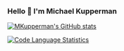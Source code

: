 ### Hello 👋 I'm Michael Kupperman

[![MKupperman's GitHub stats](https://github-readme-stats.vercel.app/api?username=MKupperman&count_private=true&show_icons=true&theme=onedark)](https://github.com/anuraghazra/github-readme-stats)

[![Code Language Statistics](https://github-readme-stats.vercel.app/api/top-langs/?username=MKupperman&theme=onedark&hide=jupyter%20notebook,html)](https://github.com/anuraghazra/github-readme-stats)

<!--
**MKupperman/MKupperman** is a ✨ _special_ ✨ repository because its `README.md` (this file) appears on your GitHub profile.

Here are some ideas to get you started:

- 🔭 I’m currently working on ...
- 🌱 I’m currently learning ...
- 👯 I’m looking to collaborate on ...
- 🤔 I’m looking for help with ...
- 💬 Ask me about ...
- 📫 How to reach me: ...
- 😄 Pronouns: ...
- ⚡ Fun fact: ...
-->
